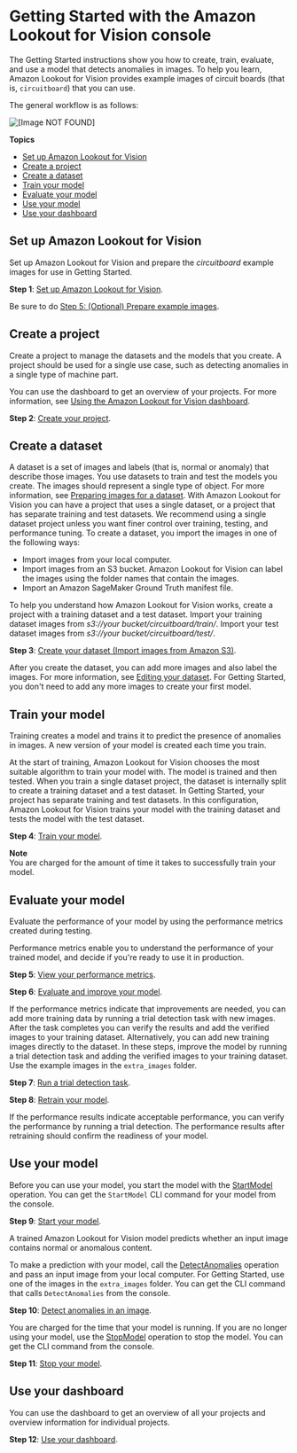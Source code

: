 # Getting Started with the Amazon Lookout for Vision console<a name="getting-started"></a>

The Getting Started instructions show you how to create, train, evaluate, and use a model that detects anomalies in images\. To help you learn, Amazon Lookout for Vision provides example images of circuit boards \(that is, `circuitboard`\) that you can use\. 

The general workflow is as follows: 

![\[Image NOT FOUND\]](http://docs.aws.amazon.com/lookout-for-vision/latest/developer-guide/images/lfv.png)

**Topics**
+ [Set up Amazon Lookout for Vision](#gs-example-images)
+ [Create a project](#gs-project)
+ [Create a dataset](#gs-dataset)
+ [Train your model](#gs-general-train-model)
+ [Evaluate your model](#gs-evaluate-model)
+ [Use your model](#gs-use-model)
+ [Use your dashboard](#gs-dashboard)

## Set up Amazon Lookout for Vision<a name="gs-example-images"></a>

Set up Amazon Lookout for Vision and prepare the *circuitboard* example images for use in Getting Started\. 

**Step 1**: [Set up Amazon Lookout for Vision](su-set-up.md)\. 

Be sure to do [Step 5: \(Optional\) Prepare example images](su-prepare-example-images.md)\.

## Create a project<a name="gs-project"></a>

Create a project to manage the datasets and the models that you create\. A project should be used for a single use case, such as detecting anomalies in a single type of machine part\.  

You can use the dashboard to get an overview of your projects\. For more information, see [Using the Amazon Lookout for Vision dashboard](dashboard.md)\.

**Step 2**: [Create your project](model-create-project.md)\.

## Create a dataset<a name="gs-dataset"></a>

A dataset is a set of images and labels \(that is, normal or anomaly\) that describe those images\. You use datasets to train and test the models you create\. The images should represent a single type of object\. For more information, see [Preparing images for a dataset](model-prepare-images.md)\. With Amazon Lookout for Vision you can have a project that uses a single dataset, or a project that has separate training and test datasets\. We recommend using a single dataset project unless you want finer control over training, testing, and performance tuning\. To create a dataset, you import the images in one of the following ways:
+ Import images from your local computer\.
+ Import images from an S3 bucket\. Amazon Lookout for Vision can label the images using the folder names that contain the images\.
+ Import an Amazon SageMaker Ground Truth manifest file\.

To help you understand how Amazon Lookout for Vision works, create a project with a training dataset and a test dataset\. Import your training dataset images from *s3://*your bucket*/circuitboard/train/*\. Import your test dataset images from *s3://*your bucket*/circuitboard/test/*\. 

**Step 3**: [Create your dataset \(Import images from Amazon S3\)](create-dataset-s3.md)\.

After you create the dataset, you can add more images and also label the images\. For more information, see [Editing your dataset](edit-dataset.md)\. For Getting Started, you don't need to add any more images to create your first model\.

## Train your model<a name="gs-general-train-model"></a>

Training creates a model and trains it to predict the presence of anomalies in images\. A new version of your model is created each time you train\.

At the start of training, Amazon Lookout for Vision chooses the most suitable algorithm to train your model with\. The model is trained and then tested\. When you train a single dataset project, the dataset is internally split to create a training dataset and a test dataset\. In Getting Started, your project has separate training and test datasets\. In this configuration, Amazon Lookout for Vision trains your model with the training dataset and tests the model with the test dataset\. 

**Step 4**: [Train your model](model-train.md)\.

**Note**  
You are charged for the amount of time it takes to successfully train your model\.

## Evaluate your model<a name="gs-evaluate-model"></a>

Evaluate the performance of your model by using the performance metrics created during testing\. 

Performance metrics enable you to understand the performance of your trained model, and decide if you're ready to use it in production\.

**Step 5**: [View your performance metrics](performance-metrics.md)\.

**Step 6**: [Evaluate and improve your model](improve.md)\.

If the performance metrics indicate that improvements are needed, you can add more training data by running a trial detection task with new images\. After the task completes you can verify the results and add the verified images to your training dataset\. Alternatively, you can add new training images directly to the dataset\. In these steps, improve the model by running a trial detection task and adding the verified images to your training dataset\. Use the example images in the `extra_images` folder\.

**Step 7**: [Run a trial detection task](trial-detection.md)\.

**Step 8**: [Retrain your model](model-train.md)\.

If the performance results indicate acceptable performance, you can verify the performance by running a trial detection\. The performance results after retraining should confirm the readiness of your model\. 

## Use your model<a name="gs-use-model"></a>

Before you can use your model, you start the model with the [StartModel](https://docs.aws.amazon.com/lookout-for-vision/latest/APIReference/API_StartModel) operation\. You can get the `StartModel` CLI command for your model from the console\.

**Step 9**: [Start your model](run-start-model.md)\.

A trained Amazon Lookout for Vision model predicts whether an input image contains normal or anomalous content\.

To make a prediction with your model, call the [DetectAnomalies](https://docs.aws.amazon.com/lookout-for-vision/latest/APIReference/API_DetectAnomalies) operation and pass an input image from your local computer\. For Getting Started, use one of the images in the `extra_images` folder\. You can get the CLI command that calls `DetectAnomalies` from the console\.

**Step 10**: [Detect anomalies in an image](inference-detect-anomalies.md)\.

You are charged for the time that your model is running\. If you are no longer using your model, use the [StopModel](https://docs.aws.amazon.com/lookout-for-vision/latest/APIReference/API_StopModel) operation to stop the model\. You can get the CLI command from the console\.

**Step 11**: [Stop your model](run-stop-model.md)\.

## Use your dashboard<a name="gs-dashboard"></a>

You can use the dashboard to get an overview of all your projects and overview information for individual projects\. 

**Step 12**: [Use your dashboard](dashboard.md)\.